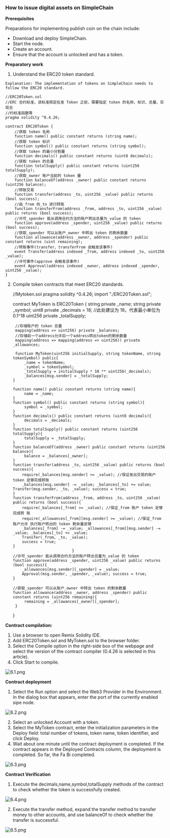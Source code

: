 
### How to issue digital assets on SimpleChain

**Prerequisites**

Preparations for implementing publish coin on the chain include:

-  Download and deploy SimpleChain.
-  Start the node.
-  Create an account.
-  Ensure that the account is unlocked and has a token.

**Preparatory work**

1. Understand the ERC20 token standard.

`Explanation: The implementation of tokens on SimpleChain needs to follow the ERC20 standard. `

    //ERC20Token.sol
    //ERC 合约标准，该标准规定在发 Token 之前，需要指定 token 的名称、标识、总量、实现合 
    //约标准函数等    
    pragma solidity ^0.4.26; 
    
    contract ERC20Token {
        //获取 token 名称
        function name() public constant returns (string name);
        //获取 token 标识
        function symbol() public constant returns (string symbol);
        //获取 token 的最小分割量
        function decimals() public constant returns (uint8 decimals);
        //获取 token 的总量
        function totalSupply() public constant returns (uint256 totalSupply);
        //获取_owner 账户当前的 token 量
        function balanceOf(address _owner) public constant returns (uint256 balance);
        //转账交易
        function transfer(address _to, uint256 _value) public returns (bool success);
        //由_from 向_to 进行转账
        function transferFrom(address _from, address _to, uint256 _value) public returns (bool success);
        //许可_spender 能从调用合约方法的账户转出总量为_value 的 token
        function approve(address _spender, uint256 _value) public returns (bool success);
        //获取_spender 可以从账户_owner 中转出 token 的剩余数量
        function allowance(address _owner, address _spender) public constant returns (uint remaining);
        //转账事件(transfer、transferFrom 会触发该事件)
        event Transfer(address indexed _from, address indexed _to, uint256 _value);
        //许可事件(approve 会触发该事件)
        event Approval(address indexed _owner, address indexed _spender, uint256 _value);
    }

2. Compile token contracts that meet ERC20 standards.

    //Mytoken.sol
    pragma solidity ^0.4.26;
    import "./ERC20Token.sol";
      
    contract MyToken is ERC20Token {
        string private _name;
        string private _symbol;
        uint8 private _decimals = 18; //此处建议为 18，代表最小单位为 0.1^18 
        uint256 private _totalSupply;

        //存储账户的 token 总量
        mapping(address => uint256) private _balances;
        //存储前一个address允许后一个address转出token的剩余数量 
        mapping(address => mapping(address => uint256)) private _allowances;

        function MyToken(uint256 initialSupply, string tokenName, string tokenSymbol) public{
            _name = tokenName;
            _symbol = tokenSymbol;
            _totalSupply = initialSupply * 10 ** uint256(_decimals);
            _balances[msg.sender] = _totalSupply;
       }

       function name() public constant returns (string name){ 
            name = _name;
       }
       function symbol() public constant returns (string symbol){ 
            symbol = _symbol;
       }
       function decimals() public constant returns (uint8 decimals){ 
            decimals = _decimals;
       }
       function totalSupply() public constant returns (uint256 totalSupply){ 
            totalSupply = _totalSupply;                
       }
       function balanceOf(address _owner) public constant returns (uint256 balance){ 
            balance = _balances[_owner];
       }
       function transfer(address _to, uint256 _value) public returns (bool success){ 
           require(_balances[msg.sender] >= _value); //保证发出交易的账户 token 足够完成转账
           _balances[msg.sender] -= _value; _balances[_to] += value; Transfer(msg.sender, _to, _value); success = true;
       }
       function transferFrom(address _from, address _to, uint256 _value) public returns (bool success){
           require(_balances[_from] >= _value); //保证_from 账户 token 足够完成转 账
           require(_allowances[_from][msg.sender] >= _value); //保证_from 账户允许 执行账户转出的 token 剩余量足够
           _balances[_from] -= _value; _allowances[_from][msg.sender] -= _value; _balances[_to] += _value;
           Transfer(_from, _to, _value);
           success = true;
       }
                                 }
       //许可_spender 能从调用合约方法的账户转出总量为_value 的 token
       function approve(address _spender, uint256 _value) public returns (bool success){
           _allowances[msg.sender][_spender] = _value; 
           Approval(msg.sender, _spender, _value); success = true;
       }
                  
       //获取_spender 可以从账户_owner 中转出 token 的剩余数量
       function allowance(address _owner, address _spender) public constant returns (uint256 remaining){
            remaining = _allowances[_owner][_spender]; 
        }
    }

 **Contract compilation:**

1. Use a browser to open Remix Solidity IDE.
2. Add ERC20Token.sol and MyToken.sol to the browser folder.
3. Select the Compile option in the right-side box of the webpage and select the version of the contract compiler (0.4.26 is selected in this article).
4. Click Start to compile.

![6.1.png](https://i.loli.net/2020/05/07/DbgwWI8Yztu7Unx.png)

**Contract deployment**

1. Select the Run option and select the Web3 Provider in the Environment. In the dialog box that appears, enter the port of the currently enabled sipe node.

![6.2.png](https://i.loli.net/2020/05/07/umSzyZqigevbMxY.png)

2. Select an unlocked Account with a token.
3. Select the MyToken contract, enter the initialization parameters in the Deploy field: total number of tokens, token name, token identifier, and click Deploy.
4. Wait about one minute until the contract deployment is completed. If the contract appears in the Deployed Contracts column, the deployment is completed. So far, the Fa Bi completed.

![6.3.png](https://i.loli.net/2020/05/07/sJiXawq9SDo7Gl6.png)
    
**Contract Verification**

1. Execute the decimals,name,symbol,totalSupply methods of the contract to check whether the token is successfully created.

![6.4.png](https://i.loli.net/2020/05/07/ltjSce5JfPLDqxI.png)

2. Execute the transfer method, expand the transfer method to transfer money to other accounts, and use balanceOf to check whether the transfer is successful.

![6.5.png](https://i.loli.net/2020/05/07/NblfOHyevhS3kDr.png)




